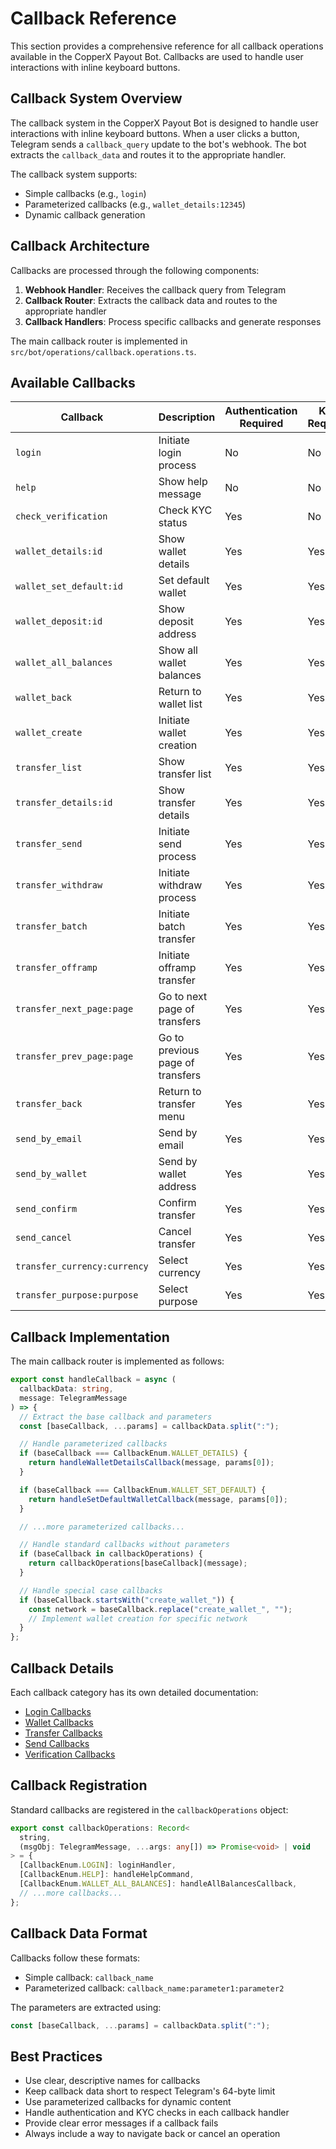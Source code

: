 # Callback Reference

This section provides a comprehensive reference for all callback operations available in the CopperX Payout Bot. Callbacks are used to handle user interactions with inline keyboard buttons.

## Callback System Overview

The callback system in the CopperX Payout Bot is designed to handle user interactions with inline keyboard buttons. When a user clicks a button, Telegram sends a `callback_query` update to the bot's webhook. The bot extracts the `callback_data` and routes it to the appropriate handler.

The callback system supports:

- Simple callbacks (e.g., `login`)
- Parameterized callbacks (e.g., `wallet_details:12345`)
- Dynamic callback generation

## Callback Architecture

Callbacks are processed through the following components:

1. **Webhook Handler**: Receives the callback query from Telegram
2. **Callback Router**: Extracts the callback data and routes to the appropriate handler
3. **Callback Handlers**: Process specific callbacks and generate responses

The main callback router is implemented in `src/bot/operations/callback.operations.ts`.

## Available Callbacks

| Callback                     | Description                      | Authentication Required | KYC Required |
| ---------------------------- | -------------------------------- | ----------------------- | ------------ |
| `login`                      | Initiate login process           | No                      | No           |
| `help`                       | Show help message                | No                      | No           |
| `check_verification`         | Check KYC status                 | Yes                     | No           |
| `wallet_details:id`          | Show wallet details              | Yes                     | Yes          |
| `wallet_set_default:id`      | Set default wallet               | Yes                     | Yes          |
| `wallet_deposit:id`          | Show deposit address             | Yes                     | Yes          |
| `wallet_all_balances`        | Show all wallet balances         | Yes                     | Yes          |
| `wallet_back`                | Return to wallet list            | Yes                     | Yes          |
| `wallet_create`              | Initiate wallet creation         | Yes                     | Yes          |
| `transfer_list`              | Show transfer list               | Yes                     | Yes          |
| `transfer_details:id`        | Show transfer details            | Yes                     | Yes          |
| `transfer_send`              | Initiate send process            | Yes                     | Yes          |
| `transfer_withdraw`          | Initiate withdraw process        | Yes                     | Yes          |
| `transfer_batch`             | Initiate batch transfer          | Yes                     | Yes          |
| `transfer_offramp`           | Initiate offramp transfer        | Yes                     | Yes          |
| `transfer_next_page:page`    | Go to next page of transfers     | Yes                     | Yes          |
| `transfer_prev_page:page`    | Go to previous page of transfers | Yes                     | Yes          |
| `transfer_back`              | Return to transfer menu          | Yes                     | Yes          |
| `send_by_email`              | Send by email                    | Yes                     | Yes          |
| `send_by_wallet`             | Send by wallet address           | Yes                     | Yes          |
| `send_confirm`               | Confirm transfer                 | Yes                     | Yes          |
| `send_cancel`                | Cancel transfer                  | Yes                     | Yes          |
| `transfer_currency:currency` | Select currency                  | Yes                     | Yes          |
| `transfer_purpose:purpose`   | Select purpose                   | Yes                     | Yes          |

## Callback Implementation

The main callback router is implemented as follows:

```typescript
export const handleCallback = async (
  callbackData: string,
  message: TelegramMessage
) => {
  // Extract the base callback and parameters
  const [baseCallback, ...params] = callbackData.split(":");

  // Handle parameterized callbacks
  if (baseCallback === CallbackEnum.WALLET_DETAILS) {
    return handleWalletDetailsCallback(message, params[0]);
  }

  if (baseCallback === CallbackEnum.WALLET_SET_DEFAULT) {
    return handleSetDefaultWalletCallback(message, params[0]);
  }

  // ...more parameterized callbacks...

  // Handle standard callbacks without parameters
  if (baseCallback in callbackOperations) {
    return callbackOperations[baseCallback](message);
  }

  // Handle special case callbacks
  if (baseCallback.startsWith("create_wallet_")) {
    const network = baseCallback.replace("create_wallet_", "");
    // Implement wallet creation for specific network
  }
};
```

## Callback Details

Each callback category has its own detailed documentation:

- [Login Callbacks](./login-callbacks.md)
- [Wallet Callbacks](./wallet-callbacks.md)
- [Transfer Callbacks](./transfer-callbacks.md)
- [Send Callbacks](./send-callbacks.md)
- [Verification Callbacks](./verification-callbacks.md)

## Callback Registration

Standard callbacks are registered in the `callbackOperations` object:

```typescript
export const callbackOperations: Record<
  string,
  (msgObj: TelegramMessage, ...args: any[]) => Promise<void> | void
> = {
  [CallbackEnum.LOGIN]: loginHandler,
  [CallbackEnum.HELP]: handleHelpCommand,
  [CallbackEnum.WALLET_ALL_BALANCES]: handleAllBalancesCallback,
  // ...more callbacks...
};
```

## Callback Data Format

Callbacks follow these formats:

- Simple callback: `callback_name`
- Parameterized callback: `callback_name:parameter1:parameter2`

The parameters are extracted using:

```typescript
const [baseCallback, ...params] = callbackData.split(":");
```

## Best Practices

- Use clear, descriptive names for callbacks
- Keep callback data short to respect Telegram's 64-byte limit
- Use parameterized callbacks for dynamic content
- Handle authentication and KYC checks in each callback handler
- Provide clear error messages if a callback fails
- Always include a way to navigate back or cancel an operation
